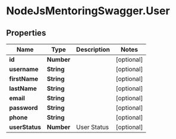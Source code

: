# NodeJsMentoringSwagger.User

## Properties

| Name           | Type       | Description | Notes      |
| -------------- | ---------- | ----------- | ---------- |
| **id**         | **Number** |             | [optional] |
| **username**   | **String** |             | [optional] |
| **firstName**  | **String** |             | [optional] |
| **lastName**   | **String** |             | [optional] |
| **email**      | **String** |             | [optional] |
| **password**   | **String** |             | [optional] |
| **phone**      | **String** |             | [optional] |
| **userStatus** | **Number** | User Status | [optional] |
